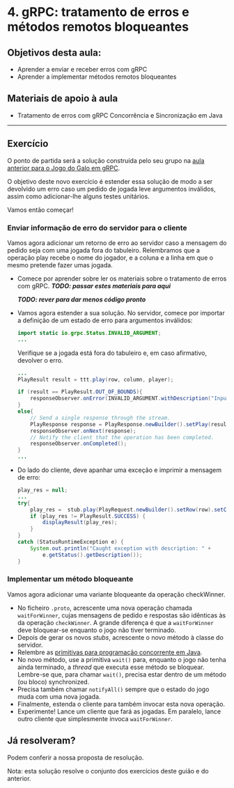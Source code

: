 # 4.  gRPC: tratamento de erros e métodos remotos bloqueantes


## Objetivos desta aula:

- Aprender a enviar e receber erros com gRPC
- Aprender a implementar métodos remotos bloqueantes

## Materiais de apoio à aula

- Tratamento de erros com gRPC Concorrência e Sincronização em Java

***


## Exercício

O ponto de partida será a solução construída pelo seu grupo na [aula anterior para o Jogo do Galo em gRPC](./03-grpc.md).

O objetivo deste novo exercício é estender essa solução de modo a ser devolvido um erro caso um pedido de jogada leve argumentos inválidos, assim como adicionar-lhe alguns testes unitários.

Vamos então começar!

### Enviar informação de erro do servidor para o cliente

Vamos agora adicionar um retorno de erro ao servidor caso a mensagem do pedido seja com uma jogada fora do tabuleiro. Relembramos que a operação play recebe o nome do jogador, e a coluna e a linha em que o mesmo pretende fazer umas jogada.

- Comece por aprender sobre ler os materiais sobre o tratamento de erros com gRPC. ***TODO: passar estes materiais para aqui***

    ***TODO: rever para dar menos código pronto***

- Vamos agora estender a sua solução. No servidor, comece por importar a definição de um estado de erro para argumentos inválidos:

    ```java
    import static io.grpc.Status.INVALID_ARGUMENT;
    ...
    ```

    Verifique se a jogada está fora do tabuleiro e, em caso afirmativo, devolver o erro.

    ```java
    ...
    PlayResult result = ttt.play(row, column, player);

    if (result == PlayResult.OUT_OF_BOUNDS){
        responseObserver.onError(INVALID_ARGUMENT.withDescription("Input has to be a valid position").asRuntimeException());
    }
    else{
        // Send a single response through the stream.
        PlayResponse response = PlayResponse.newBuilder().setPlay(result).build();
        responseObserver.onNext(response);
        // Notify the client that the operation has been completed.
        responseObserver.onCompleted();
    } 
    ...
    ```

- Do lado do cliente, deve apanhar uma exceção e imprimir a mensagem de erro:

    ```java
    play_res = null;
    ...
    try{
        play_res =  stub.play(PlayRequest.newBuilder().setRow(row).setColumn(column).setPlayer(player).build()).getPlay();
        if (play_res != PlayResult.SUCCESS) {
            displayResult(play_res);
        }
    }
    catch (StatusRuntimeException e) {
        System.out.println("Caught exception with description: " + 
            e.getStatus().getDescription());
    } 
    ```

### Implementar um método bloqueante

Vamos agora adicionar uma variante bloqueante da operação checkWinner.

- No ficheiro `.proto`, acrescente uma nova operação chamada `waitForWinner`, cujas mensagens de pedido e respostas são idênticas às da operação `checkWinner`. A grande diferença é que a `waitForWinner` deve bloquear-se enquanto o jogo não tiver terminado.
- Depois de gerar os novos *stubs*, acrescente o novo método à classe do servidor.
- Relembre as [primitivas para programação concorrente em Java](./02-java-avancado.md).
- No novo método, use a primitiva `wait()` para, enquanto o jogo não tenha ainda terminado, a *thread* que executa esse método se bloquear. Lembre-se que, para chamar `wait()`, precisa estar dentro de um método (ou bloco) synchronized.
- Precisa também chamar `notifyAll()` sempre que o estado do jogo muda com uma nova jogada.
- Finalmente, estenda o cliente para também invocar esta nova operação.
- Experimente! Lance um cliente que fará as jogadas. Em paralelo, lance outro cliente que simplesmente invoca `waitForWinner`.

## Já resolveram?

Podem conferir a nossa proposta de resolução.

Nota: esta solução resolve o conjunto dos exercícios deste guião e do anterior.